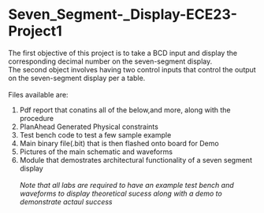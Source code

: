# Seven_Segment-_Display-ECE23-Project1
The first objective of this project is to take a BCD input and display the corresponding decimal number on the seven-segment display. <br>
The second object involves having two control inputs that control the output on the seven-segment display per a table. <br> <br>
Files available are:<br>
  1) Pdf report that conatins all of the below,and more, along with the procedure <br>
  2) PlanAhead Generated Physical constraints <br>
  3) Test bench code to test a few sample example <br>
  4) Main binary file(.bit) that is then flashed onto board for Demo <br>
  5) Pictures of the main schematic and waveforms <br> 
  6) Module that demostrates architectural functionality of a seven segment display <br> <br>
  _Note that all labs are required to have an example test bench and waveforms to display theoretical sucess along with a demo to demonstrate actaul success_
